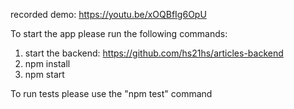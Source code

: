 recorded demo: https://youtu.be/xOQBfIg6OpU

To start the app please run the following commands:
1. start the backend: https://github.com/hs21hs/articles-backend
2. npm install
3. npm start

To run tests please use the "npm test" command
